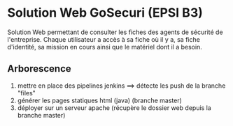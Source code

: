 # Solution Web GoSecuri (EPSI B3)
Solution Web permettant de consulter les fiches des agents de sécurité de l'entreprise.
Chaque utilisateur a accès à sa fiche où il y a, sa fiche d'identité, sa mission en cours ainsi que le matériel dont il a besoin.


## Arborescence
1. mettre en place des pipelines jenkins ==> détecte les push de la branche "files"
2. générer les pages statiques html (java) (branche master)
3. déployer sur un serveur apache (récupère le dossier web depuis la branche master)
